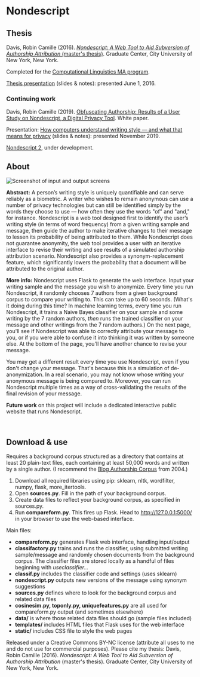 # Nondescript 

## Thesis

Davis, Robin Camille (2016). [*Nondescript: A Web Tool to Aid Subversion of Authorship Attribution* (master's thesis)](http://academicworks.cuny.edu/gc_etds/1343/). Graduate Center, City University of New York, New York.

Completed for the [Computational Linguistics MA program](http://www.gc.cuny.edu/Page-Elements/Academics-Research-Centers-Initiatives/Doctoral-Programs/Linguistics/About-the-Program/Specializations/Computational-Linguistics).

[Thesis presentation](https://docs.google.com/presentation/d/14iBLsyTz6NZVXXTyR_BcFro8td0VoAhms1-hVeecuEM/edit?usp=sharing) (slides & notes): presented June 1, 2016.

### Continuing work

Davis, Robin Camille (2019). [Obfuscating Authorship: Results of a User Study on Nondescript, a Digital Privacy Tool](https://academicworks.cuny.edu/jj_pubs/253). White paper.

Presentation: [How computers understand writing style — and what that means for privacy](https://docs.google.com/presentation/d/10Z4utsmi-YOPlGjS6IyQmjjrzkZyF1dUW4hLhXFenk8/edit?usp=sharing) (slides & notes): presented November 2019.

[Nondescript 2](https://github.com/robincamille/nondescript2), under development.

## About 

![Screenshot of input and output screens](http://robincamille.com/thesis/screenshot_all.jpg "Screenshots of Nondescript in the browser")

**Abstract:** A person’s writing style is uniquely quantifiable and can serve reliably as a biometric. A writer who wishes to remain anonymous can use a number of privacy technologies but can still be identified simply by the words they choose to use — how often they use the words "of" and "and," for instance. Nondescript is a web tool designed first to identify the user’s writing style (in terms of word frequency) from a given writing sample and message, then guide the author to make iterative changes to their message to lessen its probability of being attributed to them. While Nondescript does not guarantee anonymity, the web tool provides a user with an iterative interface to revise their writing and see results of a simulated authorship attribution scenario. Nondescript also provides a synonym-replacement feature, which significantly lowers the probability that a document will be attributed to the original author. 

**More info:** Nondescript uses Flask to generate the web interface. Input your writing sample and the message you wish to anonymize. Every time you run Nondescript, it randomly chooses 7 authors from a given background corpus to compare your writing to. This can take up to 60 seconds. (What's it doing during this time? In machine learning terms, every time you run Nondescript, it trains a Naive Bayes classifier on your sample and some writing by the 7 random authors, *then* runs the trained classifier on your message and other writings from the 7 random authors.) On the next page, you'll see if Nondescript was able to correctly attribute your message to you, or if you were able to confuse it into thinking it was written by someone else. At the bottom of the page, you'll have another chance to revise your message. 

You may get a different result every time you use Nondescript, even if you don't change your message. That's because this is a simulation of de-anonymization. In a real scenario, you may not know whose writing your anonymous message is being compared to. Moreover, you can run Nondescript multiple times as a way of cross-validating the results of the final revision of your message.

**Future work** on this project will include a dedicated interactive public website that runs Nondescript. 

 
## Download & use

Requires a background corpus structured as a directory that contains at least 20 plain-text files, each containing at least 50,000 words and written by a single author. (I recommend the [Blog Authorship Corpus](http://u.cs.biu.ac.il/~koppel/BlogCorpus.htm) from 2004.)

1. Download all required libraries using pip: sklearn, nltk, wordfilter, numpy, flask, more_itertools.
1. Open **sources.py**. Fill in the path of your background corpus. 
1. Create data files to reflect your background corpus, as specified in sources.py.
1. Run **compareform.py**. This fires up Flask. Head to http://127.0.0.1:5000/ in your browser to use the web-based interface. 

Main files:
- **compareform.py** generates Flask web interface, handling input/output
- **classifactory.py** trains and runs the classifier, using submitted writing sample/message and randomly chosen documents from the background corpus. The classifier files are stored locally as a handful of files beginning with *useclassifier...*
- **classif.py** includes the classifier code and settings (uses sklearn)
- **nondescript.py** outputs new versions of the message using synonym suggestions
- **sources.py** defines where to look for the background corpus and related data files 
- **cosinesim.py, toponly.py, uniquefeatures.py** are all used for compareform.py output (and sometimes elsewhere)
- **data/** is where those related data files should go (sample files included)
- **templates/** includes HTML files that Flask uses for the web interface
- **static/** includes CSS file to style the web pages


Released under a Creative Commons BY-NC license (attribute all uses to me and do not use for commercial purposes). Please cite my thesis: Davis, Robin Camille (2016). *Nondescript: A Web Tool to Aid Subversion of Authorship Attribution* (master's thesis). Graduate Center, City University of New York, New York.
 
